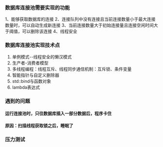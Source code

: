 ### 数据库连接池需要实现的功能
1、能够获取数据库的连接
2、连接队列中没有连接且当前连接数量小于最大连接数量时，可以自动生成新连接
3、当前连接数量大于初始连接量且连接空闲时间大于阈值，可以删除该连接
4、线程安全
### 数据库连接池实现技术点

1. 单例模式--线程安全的懒汉模式
2. 生产者-消费者模型
3. 多线程编程：线程互斥、线程同步通信机制：互斥锁、条件变量
4. 智能指针与自定义删除器
5. std::bind与函数对象
6. lambda表达式

### 遇到的问题

#### 运行连接池时，只往数据库插入一部分数据后，程序卡住

#### 原因：扫描线程获取锁之后，睡眠了

### 压力测试
